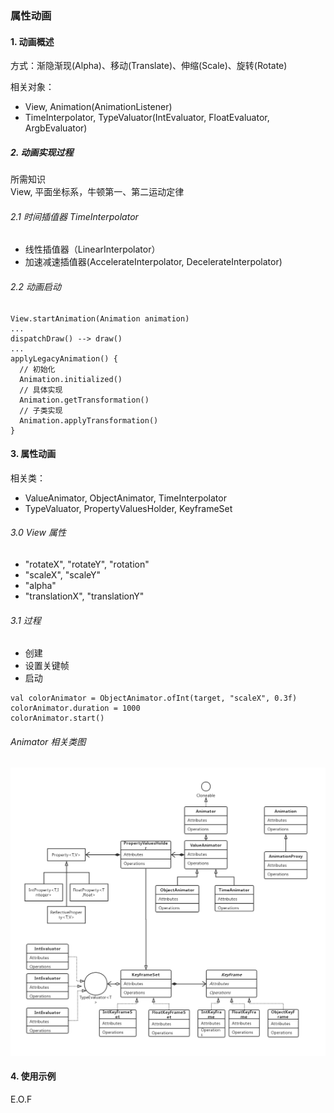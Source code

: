 ### 属性动画

#### 1. 动画概述

方式：渐隐渐现(Alpha)、移动(Translate)、伸缩(Scale)、旋转(Rotate)

相关对象：
* View, Animation(AnimationListener)
* TimeInterpolator, TypeValuator(IntEvaluator, FloatEvaluator, ArgbEvaluator)

##### 2. 动画实现过程

所需知识  
View, 平面坐标系，牛顿第一、第二运动定律

###### 2.1 时间插值器 TimeInterpolator

* 线性插值器（LinearInterpolator）
* 加速减速插值器(AccelerateInterpolator, DecelerateInterpolator)

###### 2.2 动画启动

```
View.startAnimation(Animation animation)
...
dispatchDraw() --> draw()
...
applyLegacyAnimation() {
  // 初始化
  Animation.initialized()
  // 具体实现
  Animation.getTransformation()
  // 子类实现
  Animation.applyTransformation()
}
```

#### 3. 属性动画

相关类：
* ValueAnimator, ObjectAnimator, TimeInterpolator
* TypeValuator, PropertyValuesHolder, KeyframeSet

###### 3.0 View 属性

 * "rotateX", "rotateY", "rotation"
 * "scaleX", "scaleY"
 * "alpha"
 * "translationX", "translationY"

###### 3.1 过程

* 创建
* 设置关键帧
* 启动

```
val colorAnimator = ObjectAnimator.ofInt(target, "scaleX", 0.3f)
colorAnimator.duration = 1000
colorAnimator.start()
```

###### Animator 相关类图

 ![animator](https://github.com/Lynpo/Lyndroid/blob/develop/lynote/note/img/animator-uml.png)


#### 4. 使用示例



E.O.F

